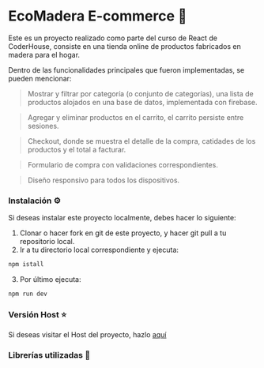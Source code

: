 # EcoMadera E-commerce 🛒

Este es un proyecto realizado como parte del curso de React de CoderHouse, consiste en una tienda online de productos fabricados en madera para el hogar.

Dentro de las funcionalidades principales que fueron implementadas, se pueden mencionar:

> Mostrar y filtrar por categoría (o conjunto de categorías), una lista de productos alojados en una base de datos, implementada con firebase.

> Agregar y eliminar productos en el carrito, el carrito persiste entre sesiones.

> Checkout, donde se muestra el detalle de la compra, catidades de los productos y el total a facturar.

> Formulario de compra con validaciones correspondientes.

> Diseño responsivo para todos los dispositivos.

### Instalación ⚙️
Si deseas instalar este proyecto localmente, debes hacer lo siguiente:
1. Clonar o hacer fork en git de este proyecto, y hacer git pull a tu repositorio local.
2. Ir a tu directorio local correspondiente y ejecuta:
```bash
npm istall
```
3. Por último ejecuta:
```bash
npm run dev
```
### Versión Host ⭐
Si deseas visitar el Host del proyecto, hazlo [aquí](https://eco-madera-agustin-alonso.vercel.app/)

### Librerías utilizadas 💩

